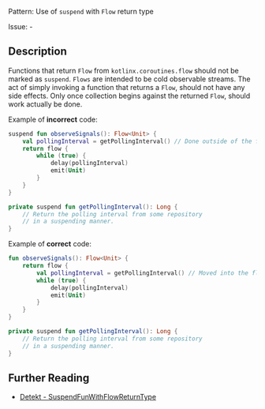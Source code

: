 Pattern: Use of `suspend` with `Flow` return type

Issue: -

## Description

Functions that return `Flow` from `kotlinx.coroutines.flow` should not be marked as `suspend`. `Flows` are intended to be cold observable streams. The act of simply invoking a function that returns a `Flow`, should not have any side effects. Only once collection begins against the returned `Flow`, should work actually be done.


Example of **incorrect** code:

```kotlin
suspend fun observeSignals(): Flow<Unit> {
    val pollingInterval = getPollingInterval() // Done outside of the flow builder block.
    return flow {
        while (true) {
            delay(pollingInterval)
            emit(Unit)
        }
    }
}

private suspend fun getPollingInterval(): Long {
    // Return the polling interval from some repository
    // in a suspending manner.
}
```

Example of **correct** code:

```kotlin
fun observeSignals(): Flow<Unit> {
    return flow {
        val pollingInterval = getPollingInterval() // Moved into the flow builder block.
        while (true) {
            delay(pollingInterval)
            emit(Unit)
        }
    }
}

private suspend fun getPollingInterval(): Long {
    // Return the polling interval from some repository
    // in a suspending manner.
}
```

## Further Reading

* [Detekt - SuspendFunWithFlowReturnType](https://detekt.dev/docs/rules/coroutines/#suspendfunwithflowreturntype)